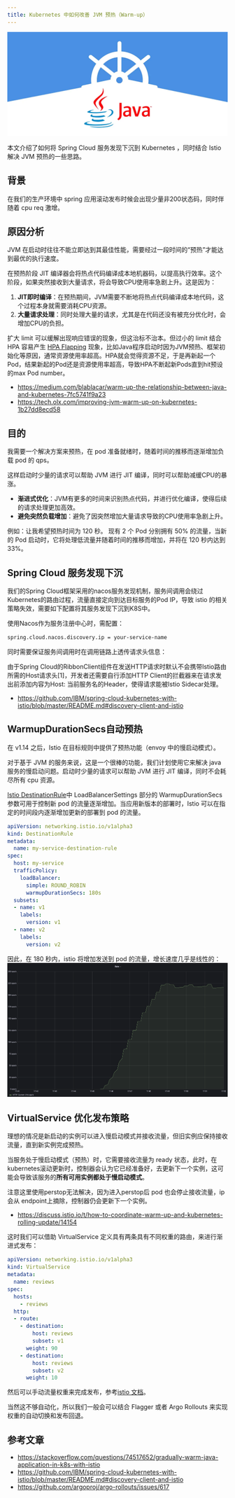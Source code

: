 ```yaml
---
title: Kubernetes 中如何改善 JVM 预热（Warm-up）
---
```

  <!-- java项目的启动加速和可观测性jvm优化，还有服务发现下沉
  maxsurge maxunavailable  java crs加速   垂直缩放
  Argo rollout 结合 Istio 实现优雅发布 蓝绿发布， jvm预热 原地垂直扩展 java优化！！！ -->
![Alt text](image-1.png)

本文介绍了如何将 Spring Cloud 服务发现下沉到 Kubernetes ，同时结合 Istio 解决 JVM 预热的一些思路。
<!-- truncate -->

## 背景

在我们的生产环境中 spring 应用滚动发布时候会出现少量非200状态码，同时伴随着 cpu req 激增。

## 原因分析
JVM 在启动时往往不能立即达到其最佳性能，需要经过一段时间的“预热”才能达到最优的执行速度。

在预热阶段 JIT 编译器会将热点代码编译成本地机器码，以提高执行效率。这个阶段，如果突然接收到大量请求，将会导致CPU使用率急剧上升。这是因为：

1.  **JIT即时编译**：在预热期间，JVM需要不断地将热点代码编译成本地代码，这个过程本身就需要消耗CPU资源。
2.  **大量请求处理**：同时处理大量的请求，尤其是在代码还没有被充分优化时，会增加CPU的负担。

扩大 limit 可以缓解出现响应错误的现象，但这治标不治本。但过小的 limit 结合 HPA 容易产生 [HPA Flapping](https://kubernetes.io/docs/tasks/run-application/horizontal-pod-autoscale/#flapping) 现象，比如Java程序启动时因为JVM预热、框架初始化等原因，通常资源使用率超高。HPA就会觉得资源不足，于是再新起一个Pod，结果新起的Pod还是资源使用率超高，导致HPA不断起新Pods直到hit预设的max Pod number。

- https://medium.com/blablacar/warm-up-the-relationship-between-java-and-kubernetes-7fc5741f9a23
- https://tech.olx.com/improving-jvm-warm-up-on-kubernetes-1b27dd8ecd58

## 目的
我需要一个解决方案来预热，在 pod 准备就绪时，随着时间的推移而逐渐增加负载 pod 的 qps。

这样启动时少量的请求可以帮助 JVM 进行 JIT 编译，同时可以帮助减缓CPU的暴涨。
-   **渐进式优化**：JVM有更多的时间来识别热点代码，并进行优化编译，使得后续的请求处理更加高效。
-   **避免突然负载增加**：避免了因突然增加大量请求导致的CPU使用率急剧上升。

例如：让我希望预热时间为 120 秒。 现有 2 个 Pod 分别拥有 50% 的流量，当新的 Pod 启动时，它将处理低流量并随着时间的推移而增加，并将在 120 秒内达到 33%。

## Spring Cloud 服务发现下沉

我们的Spring Cloud框架采用的nacos服务发现机制，服务间调用会绕过Kubernetes的路由过程，流量直接定向到达目标服务的Pod IP，导致 istio 的相关策略失效，需要如下配置将其服务发现下沉到K8S中。

使用Nacos作为服务注册中心时，需配置：
```bash
spring.cloud.nacos.discovery.ip = your-service-name
```

同时需要保证服务间调用时在调用链路上透传请求头信息：

由于Spring Cloud的RibbonClient组件在发送HTTP请求时默认不会携带Istio路由所需的Host请求头[1]，开发者还需要自行添加HTTP Client的拦截器来在请求发出前添加内容为Host: 当前服务名的Header，使得请求能被Istio Sidecar处理。
- https://github.com/IBM/spring-cloud-kubernetes-with-istio/blob/master/README.md#discovery-client-and-istio

## WarmupDurationSecs自动预热

在 v1.14 之后，Istio 在目标规则中提供了预热功能（envoy 中的慢启动模式）。

对于基于 JVM 的服务来说，这是一个很棒的功能，我们计划使用它来解决 java 服务的慢启动问题。启动时少量的请求可以帮助 JVM 进行 JIT 编译，同时不会耗尽所有 cpu 资源。

[Istio DestinationRule](https://istio.io/latest/docs/reference/config/networking/destination-rule/#LoadBalancerSettings)中 LoadBalancerSettings 部分的 WarmupDurationSecs 参数可用于控制新 pod 的流量逐渐增加。当应用新版本的部署时，Istio 可以在指定的时间段内逐渐增加更新的部署到 pod 的流量。

```yaml
apiVersion: networking.istio.io/v1alpha3
kind: DestinationRule
metadata:
  name: my-service-destination-rule
spec:
  host: my-service
  trafficPolicy:
    loadBalancer:
      simple: ROUND_ROBIN
      warmupDurationSecs: 180s
  subsets:
  - name: v1
    labels:
      version: v1
  - name: v2
    labels:
      version: v2
```
因此，在 180 秒内，istio 将增加发送到 pod 的流量，增长速度几乎是线性的：
![Alt text](image.png)

## VirtualService 优化发布策略

理想的情况是新启动的实例可以进入慢启动模式并接收流量，但旧实例应保持接收流量，直到新实例完成预热。

当服务处于慢启动模式（预热）时，它需要接收流量为 ready 状态，此时，在kubernetes滚动更新时，控制器会认为它已经准备好，去更新下一个实例，这可能会导致该服务的**所有可用实例都处于慢启动模式**。

注意这里使用perstop无法解决，因为进入perstop后 pod 也会停止接收流量，ip 会从 endpoint上摘除，控制器仍会更新下一个实例。

- https://discuss.istio.io/t/how-to-coordinate-warm-up-and-kubernetes-rolling-update/14154

这时我们可以借助 VirtualService 定义具有两条具有不同权重的路由，来进行渐进式发布：

```yaml
apiVersion: networking.istio.io/v1alpha3
kind: VirtualService
metadata:
  name: reviews
spec:
  hosts:
    - reviews
  http:
  - route:
    - destination:
        host: reviews
        subset: v1
      weight: 90
    - destination:
        host: reviews
        subset: v2
      weight: 10
```

然后可以手动流量权重来完成发布，参考[istio 文档](https://istio.io/latest/docs/tasks/traffic-management/traffic-shifting/)。

当然这不够自动化，所以我们一般会可以结合 Flagger 或者 Argo Rollouts 来实现权重的自动切换和发布回退。

<!-- ## jvm参数
- https://learn.microsoft.com/zh-cn/azure/developer/java/containers/kubernetes
- https://zhuanlan.zhihu.com/p/420992954 
- https://blog.csanchez.org/2017/05/31/running-a-jvm-in-a-container-without-getting-killed/
- -->
## 参考文章
- https://stackoverflow.com/questions/74517652/gradually-warm-java-application-in-k8s-with-istio
- https://github.com/IBM/spring-cloud-kubernetes-with-istio/blob/master/README.md#discovery-client-and-istio
- https://github.com/argoproj/argo-rollouts/issues/617








